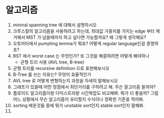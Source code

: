 # 알고리즘

1. mininal spanning tree 에 대해서 설명하시오
2. 크루스칼의 알고리즘을 사용하려고 하는데, 최대값 가중치를 가지는 edge 부터 제거해서 MST 가 남을때까지 하고 싶다면 가능할까요? 왜 그렇게 생각해요?
3. 오토마타에서 pumpting lemma가 뭐죠? 어떻게 regular language인걸 증명하죠? 
4. BST 에서 worst case 는 무엇인가? 또 그것을 해결하려면 어떻게 해야하나
   - 균형 트리 사용 (AVL tree, B-tree)
5. 균형 트리를 recursive definition 으로 표현해보시오
6. B-Tree 를 쓰는 이유는? 무엇이 효율적인가
7. AVL tree 로 어떻게 변형하는지 과정을 자세히 말해보시오
8. 그래프가 있을때 어떤 정점에서 최단거리를 구하려고 해. 무슨 알고리즘 쓸꺼야? 
9. 플로이드 알고리즘이랑 다익스트라랑 시간복잡도 비교해봐. 뭐가 더 좋을까? 그럼 어느 상황에서 무슨 알고리즘이 유리할지 수식이나 정확힌 기준을 적어봐. 
10. sorting 배운것들 중에 뭐가 unstable sort인지 stable sort인지 말해봐. 
11. 